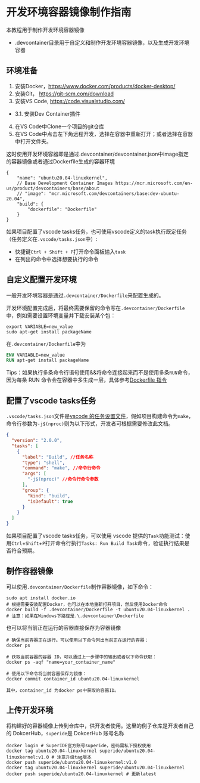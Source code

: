 # 开发环境容器镜像制作指南

本教程用于制作开发环境容器镜像

* .devcontainer目录用于自定义和制作开发环境容器镜像，以及生成开发环境容器

## 环境准备

1.  安装Docker，https://www.docker.com/products/docker-desktop/
2.  安装Git， https://git-scm.com/download
3.  安装VS Code, https://code.visualstudio.com/

   * 3.1. 安装Dev Container插件

4. 在VS Code中Clone一个项目的git仓库
5. 在VS Code中点击左下角远程开发，选择在容器中重新打开；或者选择在容器中打开文件夹。

这时使用开发环境容器即是通过.devcontainer/devcontainer.json中image指定的容器镜像或者通过Dockerfile生成的容器环境

```
{
	"name": "ubuntu20.04-linuxkernel",
	// Base Development Container Images https://mcr.microsoft.com/en-us/product/devcontainers/base/about
	// "image": "mcr.microsoft.com/devcontainers/base:dev-ubuntu-20.04",
	"build": {
		"dockerfile": "Dockerfile"
	}
}
```

如果项目配置了vscode tasks任务，也可使用vscode定义的task执行既定任务（任务定义在`.vscode/tasks.json`中）:

- 快捷键`Ctrl + Shift + P`打开命令面板输入`task`
- 在列出的命令中选择想要执行的命令

## 自定义配置开发环境

一般开发环境容器是通过`.devcontainer/Dockerfile`来配置生成的。

开发环境配置完成后，将最终需要保留的命令写在`.devcontainer/Dockerfile`中，例如需要设置环境变量并下载安装某个包：

```shell
export VARIABLE=new_value
sudo apt-get install packageName
```

在`.devcontainer/Dockerfile`中为

```dockerfile
ENV VARIABLE=new_value
RUN apt-get install packageName
```

Tips：如果执行多条命令行语句使用&&将命令连接起来而不是使用多条`RUN`命令，因为每条 RUN 命令会在容器中多生成一层，具体参考[Dockerfile 指令](https://yeasy.gitbook.io/docker_practice/image/build)

## 配置了vscode tasks任务

`.vscode/tasks.json`文件是[vscode 的任务设置文件](https://code.visualstudio.com/Docs/editor/tasks)，假如项目构建命令为`make`，命令行参数为`-j$(nproc)`则为以下形式，开发者可根据需要修改此文档。

```json
{
  "version": "2.0.0",
  "tasks": [
    {
      "label": "Build", //任务名称
      "type": "shell",
      "command": "make", //命令行命令
      "args": [
        "-j$(nproc)" //命令行命令参数
      ],
      "group": {
        "kind": "build",
        "isDefault": true
      }
    }
  ]
}
```

如果项目配置了vscode tasks任务，可以使用 vscode 提供的`Task`功能测试：使用`Ctrl`+`Shift`+`P`打开命令行执行`Tasks: Run Build Task`命令，验证执行结果是否符合预期。

## 制作容器镜像

可以使用`.devcontainer/Dockerfile`制作容器镜像，如下命令：

```shell
sudo apt install docker.io
# 根据需要安装配置Docker，也可以在本地重新打开项目，然后使用Docker命令
docker build -f .devcontainer/Dockerfile -t ubuntu20.04-linuxkernel . # 注意：如果在Windows下路径是.\.devcontainer\Dockerfile
```

也可以将当前正在运行的容器直接保存为容器镜像

```shell
# 确保当前容器正在运行。可以使用以下命令列出当前正在运行的容器：
docker ps

# 获取当前容器的容器 ID，可以通过上一步骤中的输出或者以下命令获取：
docker ps -aqf "name=your_container_name"

# 使用以下命令将当前容器保存为镜像：
docker commit container_id ubuntu20.04-linuxkernel

其中，container_id 为docker ps中获取的容器ID。
```

## 上传开发环境

将构建好的容器镜像上传到仓库中，供开发者使用。这里的例子仓库是开发者自己的 DokcerHub，`superide`是 DokcerHub 账号名称

```shell
docker login # SuperIDE官方账号superide，密码需私下授权使用
docker tag ubuntu20.04-linuxkernel superide/ubuntu20.04-linuxkernel:v1.0 # 注意升级tag版本
docker push superide/ubuntu20.04-linuxkernel:v1.0
docker tag ubuntu20.04-linuxkernel superide/ubuntu20.04-linuxkernel
docker push superide/ubuntu20.04-linuxkernel # 更新latest
```
